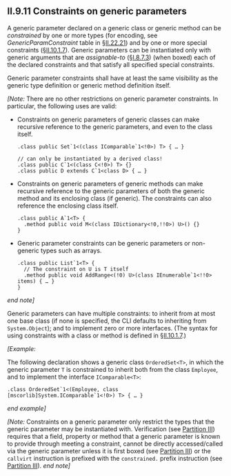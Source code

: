 ## II.9.11 Constraints on generic parameters

A generic parameter declared on a generic class or generic method can be *constrained* by one or more types (for encoding, see _GenericParamConstraint_ table in §[II.22.21](ii.22.21-genericparamconstraint-0x2c.md)) and by one or more special constraints (§[II.10.1.7](#todo-missing-hyperlink)). Generic parameters can be instantiated only with generic arguments that are *assignable-to* (§[I.8.7.3](i.8.7.3-general-assignment-compatibility.md)) (when boxed) each of the declared constraints and that satisfy all specified special constraints.

Generic parameter constraints shall have at least the same visibility as the generic type definition or generic method definition itself.

_[Note:_ There are no other restrictions on generic parameter constraints. In particular, the following uses are valid:

 * Constraints on generic parameters of generic classes can make recursive reference to the generic parameters, and even to the class itself.

   ```ilasm
   .class public Set`1<(class IComparable`1<!0>) T> { … }

   // can only be instantiated by a derived class!
   .class public C`1<(class C<!0>) T> {} 
   .class public D extends C`1<class D> { … } 
   ```

 * Constraints on generic parameters of generic methods can make recursive reference to the generic parameters of both the generic method and its enclosing class (if generic). The constraints can also reference the enclosing class itself.

   ```ilasm
   .class public A`1<T> {
     .method public void M<(class IDictionary<!0,!!0>) U>() {}
   }
   ```

 * Generic parameter constraints can be generic parameters or non-generic types such as arrays.

   ```ilasm
   .class public List`1<T> {
     // The constraint on U is T itself
     .method public void AddRange<(!0) U>(class IEnumerable`1<!!0> items) { … }
   }
   ```

_end note]_

Generic parameters can have multiple constraints: to inherit from at most one base class (if none is specified, the CLI defaults to inheriting from `System.Object`); and to implement zero or more interfaces. (The syntax for using constraints with a class or method is defined in §[II.10.1.7](#todo-missing-hyperlink).)

_[Example:_

The following declaration shows a generic class `OrderedSet<T>`, in which the generic parameter `T` is constrained to inherit both from the class `Employee`, and to implement the interface `IComparable<T>`:

 ```ilasm
 .class OrderedSet`1<(Employee, class [mscorlib]System.IComparable`1<!0>) T> { … }
 ```
 
_end example]_

_[Note:_ Constraints on a generic parameter only restrict the types that the generic parameter may be instantiated with. Verification (see [Partition III](#todo-missing-hyperlink)) requires that a field, property or method that a generic parameter is known to provide through meeting a constraint, cannot be directly accessed/called via the generic parameter unless it is first boxed (see [Partition III](#todo-missing-hyperlink)) or the `callvirt` instruction is prefixed with the `constrained.` prefix instruction (see [Partition III](#todo-missing-hyperlink)). _end note]_
